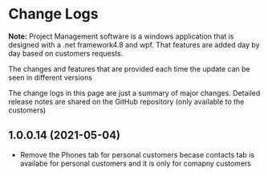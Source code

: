 # Change Logs
**Note:** Project Management software is a windows application that is designed with a .net framework4.8 and wpf.
That features are added day by day based on customers requests.

The changes and features that are provided each time the update can be seen in different versions

The change logs in this page are just a summary of major changes. Detailed release notes are shared on the GitHub repository (only available to the customers)

## 1.0.0.14 (2021-05-04)

* Remove the Phones tab for personal customers becase contacts tab is availabe for personal customers and it is only for comapny customers


